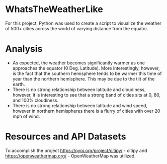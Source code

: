 # WhatsTheWeatherLike
For this project, Python was used to create a script to visualize the weather of 500+ cities across the world of varying distance from the equator.


# Analysis
  - As expected, the weather becomes significantly warmer as one approaches the equator (0 Deg. Latitude). More interestingly, however, is     the fact that the southern hemisphere tends to be warmer this time of year than the northern hemisphere. This may be due to the tilt       of the earth.
  - There is no strong relationship between latitude and cloudiness, however, it is interesting to see that a strong band of cities sits       at 0, 80, and 100% cloudiness.
  - There is no strong relationship between latitude and wind speed, however in northern hemispheres there is a flurry of cities with over     20 mph of wind.


# Resources and API Datasets
To accomplish the project https://pypi.org/project/citipy/ - citipy and https://openweathermap.org/ - OpenWeatherMap  was utilized.  
